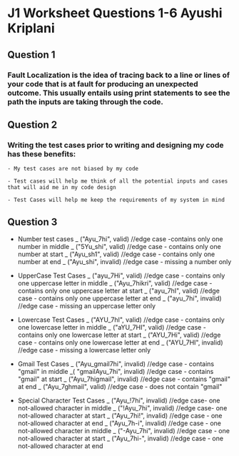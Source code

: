# J1 Worksheet Questions 1-6 Ayushi Kriplani 
## Question 1 
### Fault Localization is the idea of **tracing back** to a line or lines of your code that is at fault for producing an unexpected outcome. This usually entails using **print statements** to see the path the inputs are taking through the code. 

## Question 2 
### Writing the test cases prior to writing and designing my code has these benefits: 
    - My test cases are not biased by my code

    - Test cases will help me think of all the potential inputs and cases that will aid me in my code design 

    - Test Cases will help me keep the requirements of my system in mind 

## Question 3 
- Number test cases 
    _ ("Ayu_7hi", valid)  //edge case -contains only one number in middle
    _ ("5Yu_shi", valid)  //edge case - contains only one number at start
    _ ("Ayu_sh1", valid)  //edge case - contains only one number at end
    _ ("Ayu_shi", invalid)  //edge case - missing a number only

- UpperCase Test Cases
    _ ("ayu_7Hi", valid) //edge case - contains only one uppercase letter in middle
    _ ("Ayu_7hikri", valid) //edge case - contains only one uppercase letter at start
    _ ("ayu_7hI", valid) //edge case - contains only one uppercase letter at end
    _ ("ayu_7hi", invalid) //edge case - missing an uppercase letter only

- Lowercase Test Cases 
    _ ("AYU_7hI", valid) //edge case - contains only one lowercase letter in middle
    _ ("aYU_7HI", valid) //edge case - contains only one lowercase letter at start
    _ ("AYU_7Hi", valid) //edge case - contains only one lowercase letter at end
    _ ("AYU_7HI", invalid) //edge case - missing a lowercase letter only

- Gmail Test Cases 
    _ ("Ayu_gmail7hi", invalid)  //edge case - contains "gmail" in middle
    _( "gmailAyu_7hi", invalid)  //edge case - contains "gmail" at start
    _ ("Ayu_7higmail", invalid)  //edge case - contains "gmail" at end
    _ ("Ayu_7ghmail", valid)  //edge case - does not contain "gmail" 

- Special Character Test Cases
    _ ("Ayu_!7hi", invalid) //edge case- one not-allowed character in middle 
    _ ("!Ayu_7hi", invalid) //edge case- one not-allowed character at start
    _ ("Ayu_7hi!", invalid) //edge case - one not-allowed character at end 
    _ ("Ayu_7h-i", invalid) //edge case - one not-allowed character in middle 
    _ ("-Ayu_7hi", invalid) //edge case - one not-allowed character at start
    _ ("Ayu_7hi-", invalid) //edge case - one not-allowed character at end 


